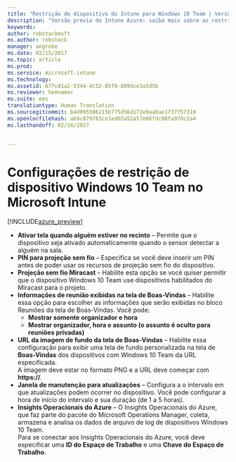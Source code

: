 ```yaml
---
title: "Restrição de dispositivo do Intune para Windows 10 Team | Versão prévia do Intune Azure | Microsoft Docs"
description: "Versão prévia do Intune Azure: saiba mais sobre as restrições de dispositivo disponíveis para dispositivos Windows 10 Team."
keywords: 
author: robstackmsft
ms.author: robstack
manager: angrobe
ms.date: 02/15/2017
ms.topic: article
ms.prod: 
ms.service: microsoft-intune
ms.technology: 
ms.assetid: 677c41a2-5344-4c52-85f0-809dce3a5d5b
ms.reviewer: heenamac
ms.suite: ems
translationtype: Human Translation
ms.sourcegitcommit: b4d095506215b775d56d172e9aabae1737757310
ms.openlocfilehash: ab9c879763ce1ed02a52a57e66fdc06fa970c2a4
ms.lasthandoff: 02/16/2017


---
```


# <a name="windows-10-team-device-restriction-settings-in-microsoft-intune"></a>Configurações de restrição de dispositivo Windows 10 Team no Microsoft Intune

[!INCLUDE[azure_preview](../includes/azure_preview.md)]

- **Ativar tela quando alguém estiver no recinto** – Permite que o dispositivo seja ativado automaticamente quando o sensor detectar a alguém na sala.
- **PIN para projeção sem fio** – Especifica se você deve inserir um PIN antes de poder usar os recursos de projeção sem fio do dispositivo.
- **Projeção sem fio Miracast** – Habilite esta opção se você quiser permitir que o dispositivo Windows 10 Team use dispositivos habilitados do Miracast para o projeto.
- **Informações de reunião exibidas na tela de Boas-Vindas** – Habilite essa opção para escolher as informações que serão exibidas no bloco Reuniões da tela de Boas-Vindas. Você pode:
    - **Mostrar somente organizador e hora**
    - **Mostrar organizador, hora e assunto (o assunto é oculto para reuniões privadas)**
- **URL da imagem de fundo da tela de Boas-Vindas** – Habilite essa configuração para exibir uma tela de fundo personalizada na tela de **Boas-Vindas** dos dispositivos com Windows 10 Team da URL especificada.<br>A imagem deve estar no formato PNG e a URL deve começar com **https://**.
- **Janela de manutenção para atualizações** – Configura a o intervalo em que atualizações podem ocorrer no dispositivo. Você pode configurar a hora de início do intervalo e sua duração (de 1 a 5 horas).
- **Insights Operacionais do Azure** – O Insights Operacionais do Azure, que faz parte do pacote do Microsoft Operations Manager, coleta, armazena e analisa os dados de arquivo de log de dispositivos Windows 10 Team.<br>Para se conectar aos Insights Operacionais do Azure, você deve especificar uma **ID do Espaço de Trabalho** e uma **Chave do Espaço de Trabalho**.


